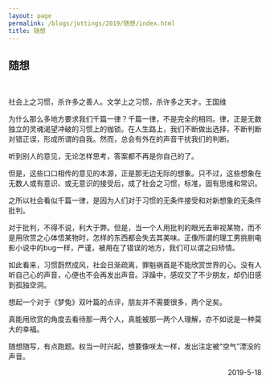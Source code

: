 ```yaml
---
layout: page
permalink: /blogs/jottings/2019/随想/index.html
title: 随想
---
```


## 随想
<br>

社会上之习惯，杀许多之善人。文学上之习惯，杀许多之天才。王国维

为什么那么多地方要求我们千篇一律？千篇一律，不是完全的相同。律，正是无数独立的灵魂渴望冲破的习惯上的枷锁。在人生路上，我们不断做出选择，不断判断对错正误，形成所谓的自我。然而，总会有外在的声音干扰我们的判断。

听到别人的意见，无论怎样思考，答案都不再是你自己的了。

但是，这些口口相传的意见的本源，正是那无边无际的想象。只不过，这些想象在无数人或有意识、或无意识的接受后，成了社会之习惯，标准，固有思维和常识。

之所以社会看似千篇一律，是因为人们对于习惯的无条件接受和对新想象的无条件批判。

对于批判，不得不说，利大于弊。但是，当一个人用批判的眼光去审视某物，而不是用欣赏之心体悟某物时，怎样的东西都会失去其美味。正像所谓的理工男挑剔电影小说中的bug一样，严谨，被用在了错误的地方，我们可以谓之曰矫情。

如此看来，习惯蔚然成风，社会日渐疏离，罪魁祸首是不能欣赏世界的心。没有人听自己心的声音，心便也不会再发出声音。浮躁中，感叹交了不少朋友，却仍旧感到孤独空洞。

想起一个对于《梦兔》双叶篇的点评，朋友并不需要很多，两个足矣。

真能用欣赏的角度去看待那一两个人，真能被那一两个人理解，亦不如说是一种莫大的幸福。

随想随写，有点跑题。权当一时兴起，想要像咲太一样，发出注定被“空气”湮没的声音。

<p align="right">2019-5-18</p>